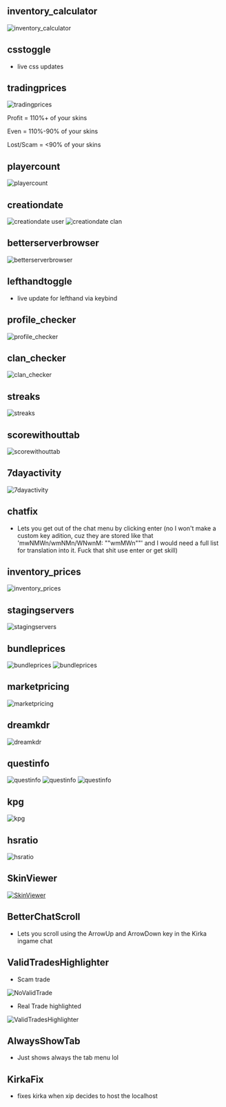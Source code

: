 ## inventory_calculator
![inventory_calculator](https://user-images.githubusercontent.com/125906244/222392475-9117630a-8ca6-4781-b220-a4905fd40ece.png)
## csstoggle
- live css updates
## tradingprices
![tradingprices](https://user-images.githubusercontent.com/125906244/222392516-5dd96e23-d674-439d-af0c-4d42f2f2d10f.png)


Profit = 110%+ of your skins

Even = 110%-90% of your skins

Lost/Scam = <90% of your skins
## playercount
![playercount](https://user-images.githubusercontent.com/125906244/222392551-f17f433c-449b-46b2-9e95-ba556337a79a.png)
## creationdate
![creationdate user](https://user-images.githubusercontent.com/125906244/222392599-9ab624d3-13ae-4981-9981-becb59152089.png)
![creationdate clan](https://user-images.githubusercontent.com/125906244/222392622-1d32ee52-4b7d-484c-8dc9-00b6df6153f9.png)
## betterserverbrowser
![betterserverbrowser](https://user-images.githubusercontent.com/125906244/222392682-731b2782-8e77-4989-b767-5973cb4565c9.png)
## lefthandtoggle
- live update for lefthand via keybind
## profile_checker
![profile_checker](https://user-images.githubusercontent.com/125906244/222392739-c49e5071-f9b1-43b9-9502-b6009c05fd29.png)
## clan_checker
![clan_checker](https://user-images.githubusercontent.com/125906244/222392762-2e54033d-e003-48ba-a926-76fd58e9d283.png)
## streaks
![streaks](https://user-images.githubusercontent.com/125906244/222392877-d0b58271-a3ba-4c89-8c44-52395cb8534b.png)
## scorewithouttab
![scorewithouttab](https://user-images.githubusercontent.com/125906244/222392899-d5ceec9a-4db4-4f35-a484-3ef9e6fcdd5d.png)
## 7dayactivity
![7dayactivity](https://user-images.githubusercontent.com/125906244/222392918-23ad1307-c171-43e5-8735-475f181c6c04.png)
## chatfix
- Lets you get out of the chat menu by clicking enter (no I won't make a custom key adition, cuz they are stored like that 'mwNMWn/wmNMn/WNwnM: ""wmMWn""' and I would need a full list for translation into it. Fuck that shit use enter or get skill)
## inventory_prices
![inventory_prices](https://user-images.githubusercontent.com/125906244/222392994-e70604f0-c0be-4bbd-9f7d-1618a91e35f0.png)
## stagingservers
![stagingservers](https://user-images.githubusercontent.com/125906244/222393043-59a5f138-11c6-4673-8ff3-988fa9eeef4e.png)
## bundleprices
![bundleprices](https://cdn.discordapp.com/attachments/619378452600193024/1080496827150905344/image.png)
![bundleprices](https://user-images.githubusercontent.com/125906244/222393093-e1245d95-9006-4178-bc3e-74d6177a9c89.png)
## marketpricing
![marketpricing](https://user-images.githubusercontent.com/125906244/222219715-ba0c2bc2-0220-4881-87b9-3e4c21ddfdcc.png)
## dreamkdr
![dreamkdr](https://user-images.githubusercontent.com/125906244/222250474-6bc13a7b-dce2-4c75-842b-f11cd7fe4d0d.png)
## questinfo
![questinfo](https://user-images.githubusercontent.com/125906244/222348891-e5563fd7-783a-4096-af25-e2750916c33a.png)
![questinfo](https://user-images.githubusercontent.com/125906244/222348910-fcdf6085-4162-4379-9d51-8a9a5cf434bf.png)
![questinfo](https://user-images.githubusercontent.com/125906244/222348926-45ccb268-b4a2-429b-a48a-5fade690ca0d.png)
## kpg
![kpg](https://user-images.githubusercontent.com/125906244/222392372-0bea7214-7525-41c4-b50d-c3dbc5e3e1ab.png)
## hsratio
![hsratio](https://user-images.githubusercontent.com/125906244/222424470-590d65cc-2f64-47cf-8a54-70244ae24cfb.png)
## SkinViewer
[![SkinViewer](https://user-images.githubusercontent.com/125906244/224493974-107357d0-360a-42e7-b5d5-5df285da9bd4.png)](https://user-images.githubusercontent.com/125906244/224493925-0efb715b-546b-46a3-8385-4624c3680de9.mp4)
## BetterChatScroll
- Lets you scroll using the ArrowUp and ArrowDown key in the Kirka ingame chat
## ValidTradesHighlighter
- Scam trade

![NoValidTrade](https://user-images.githubusercontent.com/125906244/224711726-1874179e-8d32-4488-982b-4c431549fc70.png)
- Real Trade highlighted

![ValidTradesHighlighter](https://user-images.githubusercontent.com/125906244/224711834-d95586e1-1cfc-47ce-881a-8d740b99952e.png)
## AlwaysShowTab
- Just shows always the tab menu lol
## KirkaFix
- fixes kirka when xip decides to host the localhost
